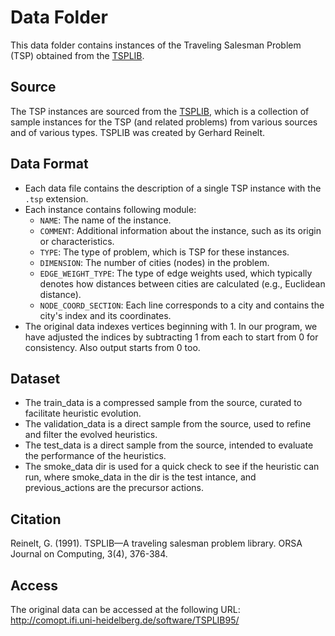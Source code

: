 # Data Folder 
 
This data folder contains instances of the Traveling Salesman Problem (TSP) obtained from the [TSPLIB](http://comopt.ifi.uni-heidelberg.de/software/TSPLIB95/tsp/).
 
## Source 
 
The TSP instances are sourced from the [TSPLIB](http://comopt.ifi.uni-heidelberg.de/software/TSPLIB95/tsp/), which is a collection of sample instances for the TSP (and related problems) from various sources and of various types. TSPLIB was created by Gerhard Reinelt. 
 
## Data Format

- Each data file contains the description of a single TSP instance with the `.tsp` extension.
- Each instance contains following module:
    - `NAME`: The name of the instance.
    - `COMMENT`: Additional information about the instance, such as its origin or characteristics.
    - `TYPE`: The type of problem, which is TSP for these instances.
    - `DIMENSION`: The number of cities (nodes) in the problem.
    - `EDGE_WEIGHT_TYPE`: The type of edge weights used, which typically denotes how distances between cities are calculated (e.g., Euclidean distance).
    - `NODE_COORD_SECTION`: Each line corresponds to a city and contains the city's index and its coordinates.
- The original data indexes vertices beginning with 1. In our program, we have adjusted the indices by subtracting 1 from each to start from 0 for consistency. Also output starts from 0 too.

## Dataset

- The train_data is a compressed sample from the source, curated to facilitate heuristic evolution.
- The validation_data is a direct sample from the source, used to refine and filter the evolved heuristics.
- The test_data is a direct sample from the source, intended to evaluate the performance of the heuristics.
- The smoke_data dir is used for a quick check to see if the heuristic can run, where smoke_data in the dir is the test intance, and previous_actions are the precursor actions.

## Citation
 
Reinelt, G. (1991). TSPLIB—A traveling salesman problem library. ORSA Journal on Computing, 3(4), 376-384. 

## Access 

The original data can be accessed at the following URL: 
http://comopt.ifi.uni-heidelberg.de/software/TSPLIB95/
 
